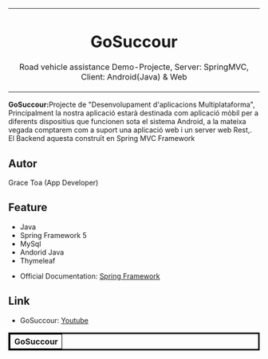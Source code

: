 <table align="center"><tr><td align="center" width="9999">


# GoSuccour
Road vehicle assistance
Demo-Projecte, Server: SpringMVC, Client: Android(Java) & Web
</td></tr></table>

<strong>GoSuccour:</strong>Projecte de "Desenvolupament d'aplicacions Multiplataforma", Principalment la nostra aplicació estarà destinada com aplicació mòbil per a diferents dispositius que funcionen sota el sistema Android, a la mateixa vegada comptarem com a suport una aplicació web i un server web Rest,. El Backend aquesta construït en Spring MVC Framework 

## Autor
Grace Toa  (App Developer)

## Feature
- Java
- Spring Framework 5
- MySql
- Andorid Java
- Thymeleaf

 * Official Documentation: [Spring Framework](https://spring.io/)
 
 ## Link
- GoSuccour: [Youtube]()
    

<table border="3" bordercolor="black" align="center"width="9999">
    <tr>
        <th> GoSuccour </th> 
    </tr>
      
<tr align="center">
 
</tr>
</table>

